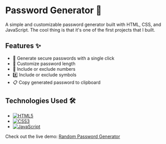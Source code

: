 # Password Generator 🔐

A simple and customizable password generator built with HTML, CSS, and JavaScript. The cool thing is that it's one of the first projects that I built.

## Features ✨

- 🎲 Generate secure passwords with a single click
- 📏 Customize password length
- 🔢 Include or exclude numbers
- #️⃣ Include or exclude symbols
- 📋 Copy generated password to clipboard

## Technologies Used 🛠️

- [![HTML5](https://img.shields.io/badge/HTML5-E34F26?style=for-the-badge&logo=html5&logoColor=white)](https://html.spec.whatwg.org/)
- [![CSS3](https://img.shields.io/badge/CSS3-1572B6?style=for-the-badge&logo=css3&logoColor=white)](https://www.w3.org/Style/CSS/)
- [![JavaScript](https://img.shields.io/badge/JavaScript-F7DF1E?style=for-the-badge&logo=javascript&logoColor=black)](https://developer.mozilla.org/en-US/docs/Web/JavaScript)

Check out the live demo: [Random Password Generator](https://randpasswordgenerator.netlify.app/)
